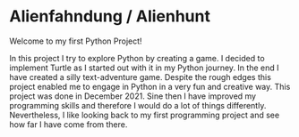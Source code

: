 # Alienfahndung / Alienhunt

Welcome to my first Python Project!

In this project I try to explore Python by creating a game. I decided to implement Turtle as I started out with it in my Python journey. In the end I have created a silly text-adventure game. Despite the rough edges this project enabled me to engage in Python in a very fun and creative way. This project was done in December 2021. Sine then I have improved my programming skills and therefore I would do a lot of things differently. Nevertheless, I like looking back to my first programming project and see how far I have come from there.
